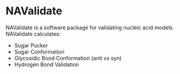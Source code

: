 # NAValidate

NAValidate is a software package for validating nucleic acid models. NAValidate calculates: 
- Sugar Pucker
- Sugar Conformation
- Glycosidic Bond Conformation (anti vs syn)
- Hydrogen Bond Validation  
